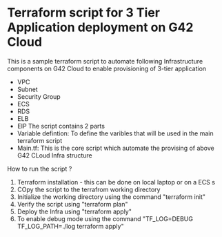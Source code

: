 # Terraform script for 3 Tier Application deployment on G42 Cloud

This is a sample terraform script to automate following Infrastructure components on G42 Cloud to enable provisioning of 3-tier application
 - VPC
 - Subnet
 - Security Group
 - ECS
 - RDS
 - ELB
 - EIP
The script contains 2 parts
 - Variable defintion: To define the varibles that will be used in the main terraform script
 - Main.tf: This is the core script which automate the provising of above G42 CLoud Infra structure


How to run the script ?

1. Terraform installation - this can be done on local laptop or on a ECS s
2. COpy the script to the terrafrom working directory
3. Initialize the working directory using the command "terraform init"
4. Verify the script using "terraform plan"
5. Deploy the Infra using "terraform apply"
6. To enable debug mode using the command "TF_LOG=DEBUG TF_LOG_PATH=./log terraform apply" 
